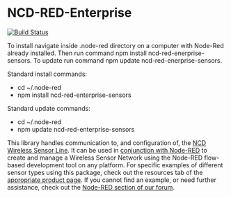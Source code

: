 # NCD-RED-Enterprise
[![Build Status](https://semaphoreci.com/api/v1/ncd-io/node-red-enterprise-sensors/branches/master/badge.svg)](https://semaphoreci.com/ncd-io/node-red-enterprise-sensors)

To install navigate inside .node-red directory on a computer with Node-Red already installed. Then run command npm install ncd-red-enerprise-sensors.  To update run command npm update ncd-red-enerprise-sensors.

Standard install commands:
* cd ~/.node-red
* npm install ncd-red-enterprise-sensors

Standard update commands:
* cd ~/.node-red
* npm update ncd-red-enterprise-sensors

This library handles communication to, and configuration of, the [NCD Wireless Sensor Line](https://ncd.io/wireless-enterprise-line/). It can be used in [conjunction with Node-RED](https://ncd.io/node-red-wireless-sensors/) to create and manage a Wireless Sensor Network using the Node-RED flow-based development tool on any platform. For specific examples of different sensor types using this package, check out the resources tab of the [appropriate product page](https://store.ncd.io/?fwp_main_facet=enterprise-solutions). If you cannot find an example, or need further assistance, check out the [Node-RED section of our forum](https://community.ncd.io/c/node-red).
